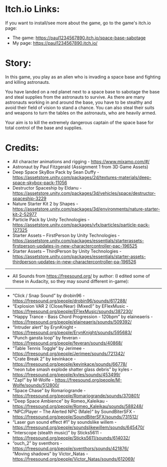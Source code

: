 # Itch.io Links:
If you want to install/see more about the game, go to the game's itch.io page: <br>
- The game: https://paul1234567890.itch.io/space-base-sabotage
- My page: https://paul1234567890.itch.io/

# Story:

In this game, you play as an alien who is invading a space base and fighting and killing astronauts.

You have landed on a red planet next to a space base to sabotage the base and steal supplies from the astronauts to survive. As there are many astronauts working in and around the base, you have to be stealthy and avoid their field of vision to stand a chance. You can also steal their suits and weapons to turn the tables on the astronauts, who are heavily armed.

Your aim is to kill the extremely dangerous captain of the space base for total control of the base and supplies.

# Credits:
- All character animations and rigging - https://www.mixamo.com/#/ <br>
- Astronaut by Paul Fitzgerald (Assignment 1 from 3D Game Assets) <br>
- Deep Space SkyBox Pack by Sean Duffy - https://assetstore.unity.com/packages/2d/textures-materials/deep-space-skybox-pack-11056 <br>
- Destructor Spaceship by Eldanu - https://assetstore.unity.com/packages/3d/vehicles/space/destructor-spaceship-3229 <br>
- Nature Starter Kit 2 by Shapes - https://assetstore.unity.com/packages/3d/environments/nature-starter-kit-2-52977 <br>
- Particle Pack by Unity Technologies -  https://assetstore.unity.com/packages/vfx/particles/particle-pack-127325 <br>
- Starter Assets – FirstPerson by Unity Technologies - https://assetstore.unity.com/packages/essentials/starterassets-firstperson-updates-in-new-charactercontroller-pac-196525 <br>
- Starter Assets – ThirdPerson by Unity Technologies - https://assetstore.unity.com/packages/essentials/starter-assets-thirdperson-updates-in-new-charactercontroller-pa-196526 <br>
----------------------------------------------------------------------------------------------------------------------------------------------------------------------------------
- All Sounds from https://freesound.org/ by author: (I edited some of these in Audacity, so they may sound different in-game): <br>
----------------------------------------------------------------------------------------------------------------------------------------------------------------------------------
- “Click / Snap Sound” by drobin96 - https://freesound.org/people/drobin96/sounds/617288/ <br>
- “Explosion VAR 2 (Close/Near) (Mixed)” by EFlexMusic - https://freesound.org/people/EFlexMusic/sounds/387230/ <br>
- “Happy Trance - Bass Chord Progression - 120bpm” by elaineaeris - https://freesound.org/people/elaineaeris/sounds/509392/ <br>
- “Intruder alert” by ErynKnight - https://freesound.org/people/ErynKnight/sounds/595683/ <br>
- “Punch gansta loop” by feveran - https://freesound.org/people/feveran/sounds/40868/ <br>
- “Table Tennis Toggle” by Jerimee - https://freesound.org/people/Jerimee/sounds/721342/ <br>
- “Crate Break 2” by kevinkace - https://freesound.org/people/kevinkace/sounds/66778/ <br>
- “neon tube smash explode shatter glass debris” by kyles - https://freesound.org/people/kyles/sounds/453499/ <br>
- “Zap!” by M-Wolfe - https://freesound.org/people/M-Wolfe/sounds/512800/ <br>
- “Space Chase” by Romariogrande - https://freesound.org/people/Romariogrande/sounds/370801/ <br>
- “Deep Space Ambience” by Romeo_Kaleikau - https://freesound.org/people/Romeo_Kaleikau/sounds/588248/ <br>
- “NPC/Player – The Alerted NPC (Male)“ by SoundBiterSFX - https://freesound.org/people/SoundBiterSFX/sounds/731512/ <br>
- “Laser gun sound effect #1” by soundslike willem - https://freesound.org/people/soundslikewillem/sounds/645470/ <br>
- “Interscope (stealth music)” by Sticks5611 - https://freesound.org/people/Sticks5611/sounds/614032/ <br>
- “ouch_2” by sventhors - https://freesound.org/people/sventhors/sounds/421876/ <br>
“Moving shadows” by Victor_Natas - https://freesound.org/people/Victor_Natas/sounds/612069/
